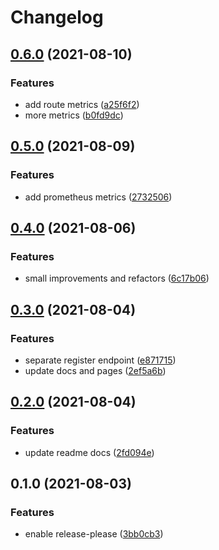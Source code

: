 # Changelog

## [0.6.0](https://www.github.com/conradludgate/oauth2-proxy/compare/v0.5.0...v0.6.0) (2021-08-10)


### Features

* add route metrics ([a25f6f2](https://www.github.com/conradludgate/oauth2-proxy/commit/a25f6f2ed163dd3da8cbdfcb433179fec5d02ce1))
* more metrics ([b0fd9dc](https://www.github.com/conradludgate/oauth2-proxy/commit/b0fd9dc8d375be366266ebf7b68a9fa8ab5a9976))

## [0.5.0](https://www.github.com/conradludgate/oauth2-proxy/compare/v0.4.0...v0.5.0) (2021-08-09)


### Features

* add prometheus metrics ([2732506](https://www.github.com/conradludgate/oauth2-proxy/commit/273250603bb750877cd98f0da9d9086082920742))

## [0.4.0](https://www.github.com/conradludgate/oauth2-proxy/compare/v0.3.0...v0.4.0) (2021-08-06)


### Features

* small improvements and refactors ([6c17b06](https://www.github.com/conradludgate/oauth2-proxy/commit/6c17b066a721d317e75aa280794ae8608409b96e))

## [0.3.0](https://www.github.com/conradludgate/oauth2-proxy/compare/v0.2.0...v0.3.0) (2021-08-04)


### Features

* separate register endpoint ([e871715](https://www.github.com/conradludgate/oauth2-proxy/commit/e87171575cfa27ab6de97ef5b6566c5858710cde))
* update docs and pages ([2ef5a6b](https://www.github.com/conradludgate/oauth2-proxy/commit/2ef5a6b4d349582c85061c721ad26f6dd356b106))

## [0.2.0](https://www.github.com/conradludgate/oauth2-proxy/compare/v0.1.0...v0.2.0) (2021-08-04)


### Features

* update readme docs ([2fd094e](https://www.github.com/conradludgate/oauth2-proxy/commit/2fd094e008b4080c93588fd1d13cb565a6c0d032))

## 0.1.0 (2021-08-03)


### Features

* enable release-please ([3bb0cb3](https://www.github.com/conradludgate/oauth2-proxy/commit/3bb0cb33b656db1e1ac2ea2c44037d79ae3d1cd9))
